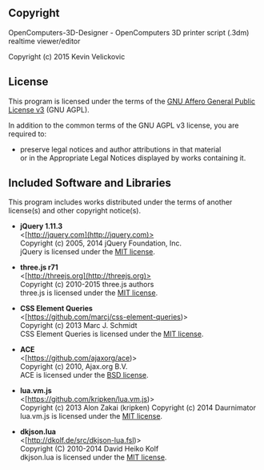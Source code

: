 
## Copyright

OpenComputers-3D-Designer - OpenComputers 3D printer script (.3dm) realtime viewer/editor<br />

Copyright (c) 2015 Kevin Velickovic<br />

## License

This program is licensed under the terms of the
[GNU Affero General Public License v3](http://www.gnu.org/licenses/agpl.html)
(GNU AGPL).

In addition to the common terms of the GNU AGPL v3 license, you are required to:

*   preserve legal notices and author attributions in that material<br />
    or in the Appropriate Legal Notices displayed by works containing it.


## Included Software and Libraries

This program includes works distributed under the terms of another license(s) and other copyright notice(s).

*   __jQuery 1.11.3__<br />
    <[http://jquery.com](http://jquery.com)><br />
    Copyright (c) 2005, 2014 jQuery Foundation, Inc.<br />
    jQuery is licensed under the [MIT license](http://opensource.org/licenses/MIT).

*   __three.js r71__<br />
    <[http://threejs.org](http://threejs.org)><br />
    Copyright (c) 2010-2015 three.js authors<br />
    three.js is licensed under the [MIT license](http://opensource.org/licenses/MIT).
	
*   __CSS Element Queries__<br />
    <[https://github.com/marcj/css-element-queries)><br />
    Copyright (c) 2013 Marc J. Schmidt<br />
	CSS Element Queries is licensed under the [MIT license](http://opensource.org/licenses/MIT).
	
*   __ACE__<br />
    <[https://github.com/ajaxorg/ace)><br />
    Copyright (c) 2010, Ajax.org B.V.<br />
	ACE is licensed under the [BSD license](https://github.com/ajaxorg/ace/blob/master/LICENSE).
	
*   __lua.vm.js__<br />
    <[https://github.com/kripken/lua.vm.js)><br />
    Copyright (c) 2013 Alon Zakai (kripken) Copyright (c) 2014 Daurnimator<br />
	lua.vm.js is licensed under the [MIT license](http://opensource.org/licenses/MIT).

*   __dkjson.lua__<br />
    <[http://dkolf.de/src/dkjson-lua.fsl)><br />
    Copyright (C) 2010-2014 David Heiko Kolf<br />
	dkjson.lua is licensed under the [MIT license](http://opensource.org/licenses/MIT).